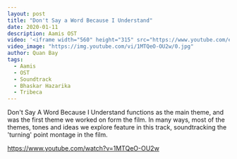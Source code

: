 ```yaml
---
layout: post
title: "Don't Say a Word Because I Understand"
date: 2020-01-11
description: Aamis OST
video: '<iframe width="560" height="315" src="https://www.youtube.com/embed/1MTQeO-OU2w" frameborder="0" allow="accelerometer; autoplay; encrypted-media; gyroscope; picture-in-picture" allowfullscreen></iframe>'
video_image: "https://img.youtube.com/vi/1MTQeO-OU2w/0.jpg"
author: Quan Bay
tags:
  - Aamis
  - OST
  - Soundtrack
  - Bhaskar Hazarika
  - Tribeca
---
```


Don't Say A Word Because I Understand functions as the main theme, and was the first theme we worked on form the film. In many ways, most of the themes, tones and ideas we explore feature in this track, soundtracking the 'turning' point montage in the film.

<https://www.youtube.com/watch?v=1MTQeO-OU2w>